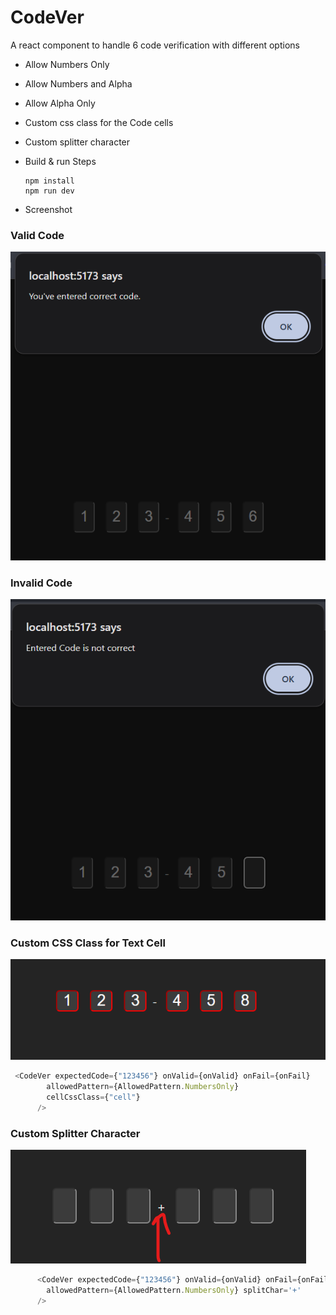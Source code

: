 # CodeVer
A react component to handle 6 code verification with different options
- Allow Numbers Only
- Allow Numbers and Alpha 
- Allow Alpha Only
- Custom css class for the Code cells
- Custom splitter character

- Build & run Steps
  ```
  npm install
  npm run dev
  ```

- Screenshot
### Valid Code 
![Correct Code](./screenshots/valid-code.png)

### Invalid Code
![Incorrect Code](./screenshots/invalid-code.png)

### Custom CSS Class for Text Cell
![Custom CSS](./screenshots/custom-cell.png)
```js
 <CodeVer expectedCode={"123456"} onValid={onValid} onFail={onFail}
        allowedPattern={AllowedPattern.NumbersOnly}
        cellCssClass={"cell"}
      />
```

### Custom Splitter Character
![Custom Splitter](./screenshots/splitter.png)
```js
      <CodeVer expectedCode={"123456"} onValid={onValid} onFail={onFail}
        allowedPattern={AllowedPattern.NumbersOnly} splitChar='+'
      />
```
